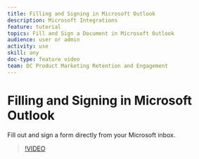 ```yaml
---
title: Filling and Signing in Microsoft Outlook
description: Microsoft Integrations
feature: tutorial
topics: Fill and Sign a Document in Microsoft Outlook
audience: user or admin
activity: use
skill: any
doc-type: feature video
team: DC Product Marketing Retention and Engagement
---
```


# Filling and Signing in Microsoft Outlook

Fill out and sign a form directly from your Microsoft inbox.

>[!VIDEO](https://video.tv.adobe.com/v/29764t1?hidetitle=true)
